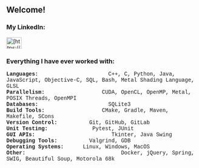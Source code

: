 <!---
AnthCol/AnthCol is a ✨ special ✨ repository because its `README.md` (this file) appears on your GitHub profile.
You can click the Preview link to take a look at your changes.
--->

## Welcome!
<p>

### My LinkedIn:
<a href="https://linkedin.com/in/anthcol" target="blank">
  <img align="center" src="https://raw.githubusercontent.com/rahuldkjain/github-profile-readme-generator/master/src/images/icons/Social/linked-in-alt.svg" alt="[https://www.linkedin.com/in/anthony-colaiacovo-876a061a0/](https://www.linkedin.com/in/anthcol/)" height="30" width="40" /></a>
</p>

<h3 align="left">Everything I have ever worked with:</h3>
<p style="font-family: Courier, sans-serif" align="left"> 
<b>Languages:</b>&nbsp; &nbsp; &nbsp; &nbsp; &nbsp; &nbsp; &nbsp; &nbsp; &nbsp; &nbsp; &nbsp; C++, C, Python, Java, JavaScript, Objective-C, SQL, Bash, Metal Shading Language, GLSL <br>
<b>Parallelism:</b>&nbsp; &nbsp; &nbsp; &nbsp; &nbsp; &nbsp; &nbsp; &nbsp; &nbsp; CUDA, OpenCL, OpenMP, Metal, POSIX Threads, OpenMPI <br>
<b>Databases:</b>&nbsp; &nbsp; &nbsp; &nbsp; &nbsp; &nbsp; &nbsp; &nbsp; &nbsp; &nbsp; &nbsp; SQLite3 <br>
<b>Build Tools:</b>&nbsp; &nbsp; &nbsp; &nbsp; &nbsp; &nbsp; &nbsp; &nbsp; &nbsp; CMake, Gradle, Maven, Makefile, SCons <br>
<b>Version Control:</b>&nbsp; &nbsp; &nbsp; &nbsp; &nbsp; Git, GitHub, GitLab <br>
<b>Unit Testing:</b>&nbsp; &nbsp; &nbsp; &nbsp; &nbsp; &nbsp; &nbsp; Pytest, JUnit <br>
<b>GUI APIs:</b>&nbsp; &nbsp; &nbsp; &nbsp; &nbsp; &nbsp; &nbsp; &nbsp; &nbsp; &nbsp; &nbsp; &nbsp; Tkinter, Java Swing <br>
<b>Debugging Tools:</b>&nbsp; &nbsp; &nbsp; &nbsp; &nbsp; Valgrind, GDB <br>
<b>Operating Systems:</b>&nbsp; &nbsp; &nbsp; Linux, Windows, MacOS <br>
<b>Other:</b>&nbsp; &nbsp; &nbsp; &nbsp; &nbsp; &nbsp; &nbsp; &nbsp; &nbsp; &nbsp; &nbsp; &nbsp; &nbsp; &nbsp; &nbsp; Docker, jQuery, Spring, SWIG, Beautiful Soup, Motorola 68k <br>
</p>

